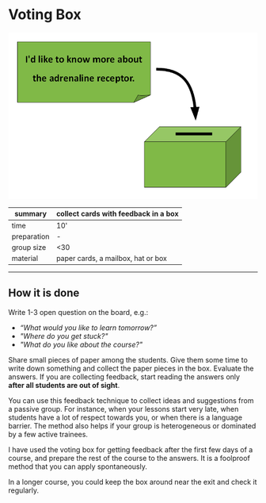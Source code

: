 # Voting Box

![Voting Box](../images/closed_poll.png)

| summary     | collect cards with feedback in a box |
|-------------|--------------------------------------|
| time        | 10' |
| preparation | - |
| group size  | <30 |
| material    | paper cards, a mailbox, hat or box |

----

## How it is done

Write 1-3 open question on the board, e.g.:

* *“What would you like to learn tomorrow?”*
* *"Where do you get stuck?"*
* *"What do you like about the course?"*

Share small pieces of paper among the students. Give them some time to write down something and collect the paper pieces in the box. Evaluate the answers. If you are collecting feedback, start reading the answers only **after all students are out of sight**.

You can use this feedback technique to collect ideas and suggestions from a passive group. For instance, when your lessons start very late, when students have a lot of respect towards you, or when there is a language barrier. The method also helps if your group is heterogeneous or dominated by a few active trainees.

I have used the voting box for getting feedback after the first few days of a course, and prepare the rest of the course to the answers. It is a foolproof method that you can apply spontaneously.

In a longer course, you could keep the box around near the exit and check it regularly.
